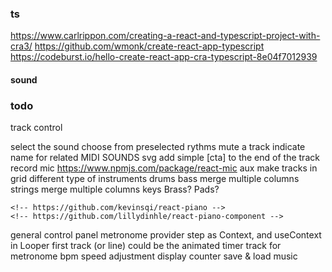 ### ts
https://www.carlrippon.com/creating-a-react-and-typescript-project-with-cra3/
https://github.com/wmonk/create-react-app-typescript
https://codeburst.io/hello-create-react-app-cra-typescript-8e04f7012939

#### sound
<!-- https://surikov.github.io/midi-sounds-react/ -->
<!-- https://libraries.io/npm/react-looper/0.2.6 -->
<!-- https://github.com/mmckegg/loop-drop-app -->
<!-- https://thisdavej.com/node-js-playing-sounds-to-provide-notifications/ -->
<!-- https://libraries.io/npm/audio-loader -->


### todo
track control
  <!-- control view with render props -->
  select the sound
  choose from preselected rythms
  mute a track
  indicate name for related MIDI SOUNDS svg
  add simple [cta] to the end of the track
record
  mic
    https://www.npmjs.com/package/react-mic
  aux
make tracks in grid
  different type of instruments
    drums
    bass
      merge multiple columns
    strings
      merge multiple columns
    keys
    Brass?
    Pads?
  <!-- use piano keyboard -->
    <!-- https://github.com/kevinsqi/react-piano -->
    <!-- https://github.com/lillydinhle/react-piano-component -->
general control panel
  metronome
    provider step as Context, and useContext in Looper
    first track (or line) could be the animated timer track for metronome
    bpm speed adjustment
    display counter
save & load music